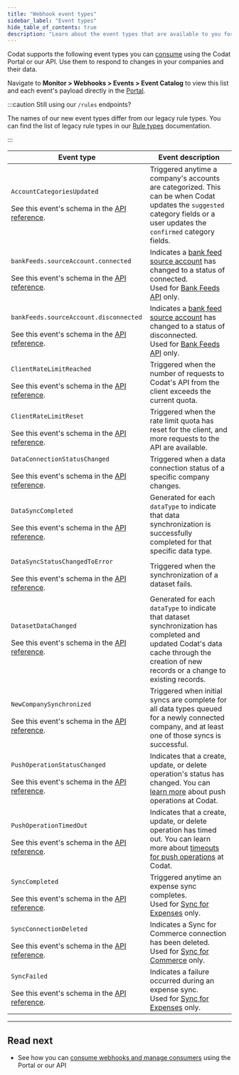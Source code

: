 ```yaml
---
title: "Webhook event types"
sidebar_label: "Event types"
hide_table_of_contents: true
description: "Learn about the event types that are available to you for consumption"
---
```


Codat supports the following event types you can [consume](/using-the-api/webhooks/create-consumer) using the Codat Portal or our API. Use them to respond to changes in your companies and their data.

Navigate to **Monitor > Webhooks > Events > Event Catalog** to view this list and each event's payload directly in the [Portal](https://app.codat.io/monitor/events). 

:::caution Still using our `/rules` endpoints?

The names of our new event types differ from our legacy rule types. You can find the list of legacy rule types in our [Rule types](/using-the-api/webhooks/legacy/core-rules-types) documentation.

:::

| Event type                     | Event description                                                                                                                                                                        |
|--------------------------------|-----------------------------------------------------------------------------------------------------------------------------------|
| `AccountCategoriesUpdated` <br/><br/> See this event's schema in the [API reference](/lending-api#/webhooks/Account-categories-updated/post).    | Triggered anytime a company's accounts are categorized. This can be when Codat updates the `suggested` category fields or a user updates the `confirmed` category fields.                |
| `bankFeeds.sourceAccount.connected`<br/><br/> See this event's schema in the [API reference](/bank-feeds-api#/webhooks/bankFeeds.sourceAccount.connected/post).| Indicates a [bank feed source account](/bank-feeds/overview#what-is-bank-feeds-api) has changed to a status of connected. <br/> Used for [Bank Feeds API](/bank-feeds/overview) only.                                                               |
| `bankFeeds.sourceAccount.disconnected`<br/><br/> See this event's schema in the [API reference](/bank-feeds-api#/webhooks/bankFeeds.sourceAccount.disconnected/post).| Indicates a [bank feed source account](/bank-feeds/overview#what-is-bank-feeds-api) has changed to a status of disconnected. <br/> Used for [Bank Feeds API](/bank-feeds/overview) only.                                                            |
| `ClientRateLimitReached` <br/><br/> See this event's schema in the [API reference](/platform-api#/webhooks/Client-rate-limit-reached/post).      | Triggered when the number of requests to Codat's API from the client exceeds the current quota.                                                                                          |
| `ClientRateLimitReset`<br/><br/> See this event's schema in the [API reference](/platform-api#/webhooks/Client-rate-limit-reset/post).         | Triggered when the rate limit quota has reset for the client, and more requests to the API are available.                                                                                |
| `DataConnectionStatusChanged` <br/><br/> See this event's schema in the [API reference](/platform-api#/webhooks/Company-data-connection-status-changed/post).  | Triggered when a data connection status of a specific company changes.                                                                                                                   |
| `DataSyncCompleted`    <br/><br/> See this event's schema in the [API reference](/platform-api#/webhooks/Data-sync-completed/post).         | Generated for each `dataType` to indicate that data synchronization is successfully completed for that specific data type.                                                               |
| `DataSyncStatusChangedToError`<br/><br/> See this event's schema in the [API reference](/platform-api#/webhooks/Dataset-status-has-changed-to-an-error-state/post). | Triggered when the synchronization of a dataset fails.                                                                                                                                   |
| `DatasetDataChanged` <br/><br/> See this event's schema in the [API reference](/platform-api#/webhooks/Dataset-data-changed/post).          | Generated for each `dataType` to indicate that dataset synchronization has completed and updated Codat's data cache through the creation of new records or a change to existing records. |
| `NewCompanySynchronized` <br/><br/> See this event's schema in the [API reference](/platform-api#/webhooks/New-company-synchronized/post).      | Triggered when initial syncs are complete for all data types queued for a newly connected company, and at least one of those syncs is successful.                                        |
| `PushOperationStatusChanged` <br/><br/> See this event's schema in the [API reference](/platform-api#/webhooks/Push-operation-status-has-changed/post).  | Indicates that a create, update, or delete operation's status has changed. You can [learn more](/using-the-api/push) about push operations at Codat.                                     |
| `PushOperationTimedOut` <br/><br/> See this event's schema in the [API reference](/platform-api#/webhooks/Push-operation-has-timed-out/post).       | Indicates that a create, update, or delete operation has timed out. You can learn more about [timeouts for push operations](/using-the-api/push#timeouts) at Codat.                      |
| `SyncCompleted` <br/><br/> See this event's schema in the [API reference](/sync-for-expenses-api#/webhooks/Sync-Complete/post).                 | Triggered anytime an expense sync completes. <br/> Used for [Sync for Expenses](/expenses/overview) only.                                                                                |
| `SyncConnectionDeleted` <br/><br/> See this event's schema in the [API reference](/sync-for-commerce-api#/webhooks/Sync-Connection-Deleted/post).         | Indicates a Sync for Commerce connection has been deleted. <br/> Used for [Sync for Commerce](/commerce/overview) only.                                                                  |
| `SyncFailed` <br/><br/> See this event's schema in the [API reference](/sync-for-expenses-api#/webhooks/Sync-Failed/post).                    | Indicates a failure occurred during an expense sync. <br/> Used for [Sync for Expenses](/expenses/overview) only.                                                                        |

---
## Read next

- See how you can [consume webhooks and manage consumers](/using-the-api/webhooks/create-consumer) using the Portal or our API
